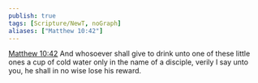 ```yaml
---
publish: true
tags: [Scripture/NewT, noGraph]
aliases: ["Matthew 10:42"]
---
```

[Matthew 10:42](https://churchofjesuschrist.org/study/scriptures/nt/matt/10?lang=eng&id=p42#p42) And whosoever shall give to drink unto one of these little ones a cup of cold water only in the name of a disciple, verily I say unto you, he shall in no wise lose his reward.




